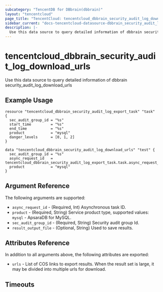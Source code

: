 ```yaml
---
subcategory: "TencentDB for DBbrain(dbbrain)"
layout: "tencentcloud"
page_title: "TencentCloud: tencentcloud_dbbrain_security_audit_log_download_urls"
sidebar_current: "docs-tencentcloud-datasource-dbbrain_security_audit_log_download_urls"
description: |-
  Use this data source to query detailed information of dbbrain security_audit_log_download_urls
---
```


# tencentcloud_dbbrain_security_audit_log_download_urls

Use this data source to query detailed information of dbbrain security_audit_log_download_urls

## Example Usage

```hcl
resource "tencentcloud_dbbrain_security_audit_log_export_task" "task" {
  sec_audit_group_id = "%s"
  start_time         = "%s"
  end_time           = "%s"
  product            = "mysql"
  danger_levels      = [0, 1, 2]
}

data "tencentcloud_dbbrain_security_audit_log_download_urls" "test" {
  sec_audit_group_id = "%s"
  async_request_id   = tencentcloud_dbbrain_security_audit_log_export_task.task.async_request_id
  product            = "mysql"
}
```

## Argument Reference

The following arguments are supported:

* `async_request_id` - (Required, Int) Asynchronous task ID.
* `product` - (Required, String) Service product type, supported values: `mysql` - ApsaraDB for MySQL.
* `sec_audit_group_id` - (Required, String) Security audit group Id.
* `result_output_file` - (Optional, String) Used to save results.

## Attributes Reference

In addition to all arguments above, the following attributes are exported:

* `urls` - List of COS links to export results. When the result set is large, it may be divided into multiple urls for download.


## Timeouts

<no value>


